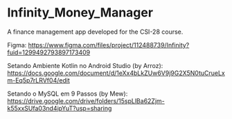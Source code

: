 # Infinity_Money_Manager

A finance management app developed for the CSI-28 course.

Figma: https://www.figma.com/files/project/112488739/Infinity?fuid=1299492793897173409

Setando Ambiente Kotlin no Android Studio (by Arroz): https://docs.google.com/document/d/1eXx4bLkZUw6V9j9G2X5N0tuCrueLxm-Eq5p7rLRVf04/edit

Setando o MySQL em 9 Passos (by Mew): https://drive.google.com/drive/folders/15spLlBa62Zjm-k55xxSUfa03nd4ipYuT?usp=sharing
